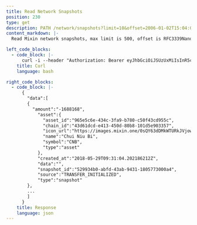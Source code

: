 ```yaml
---
title: Read Network Snapshots
position: 230
type: get
description: PATH /network/snapshots?limit=10&offset=2006-01-02T15:04:05.999999999Z07:00
content_markdown: |-
  Read Mixin network snapshots, max limit is 500, offset is RFC3339Nano.

left_code_blocks:
  - code_block: |-
      curl -i --header "Authorization: Bearer eyJhbGciOiJSUzUxMiIsInR5cCI6IkpXVCJ9.eyJleHAiOjE1Mjc1ODYyODQsImlhdCI6MTUyNzU4NjIyNCwianRpIjoiMjZlMjQyM2QtZGUzMC00MTA0LTkyZTQtOTk2MzczOWRkZGE5Iiwic2lkIjoiYWM2ZDFmODYtYTY0Yi00NWRkLTllZmEtN2JmMGVjZjI2MDU2Iiwic2lnIjoiMGIxNGJlZTU5YjE1ODU0MjI1ZTc5ZTU4ZDQwMjZkNDJhYWUyY2Q4ODM4OWE1N2RhNjU4YTRlMjVhNzJlNjRlZSIsInVpZCI6IjMxYjFhMTdjLWFiMzgtNGFhNC05YmM5LWY0NjQyNzEyODExMyJ9.0OUDLd0E1SKslsBJ5nHDE3bC9XKQc_6PPSqBD6Z2E9XYMjQyGht3QWF-uQLohCwbtR_Q7w3_my5MoWM4UyHtWlYh8-mJwg54VFWlhLuFLcWTeG8P971WGVc8oOqNspsEnxDxdBezQVqF1N-XjUtJsVsyJkT6ZEX7VazRm2I2xMM" --header "Content-Type: application/json" --header "Content-length: 0" "https://api.mixin.one/network/snapshots?limit=10&offset=2018-05-29T16:30:24.845515732+08:00"
    title: Curl
    language: bash

right_code_blocks:
  - code_block: |-
      {
        "data":[  
        {  
          "amount":"-1688168",
            "asset":{
              "asset_id":"965e5c6e-434c-3fa9-b780-c50f43cd955c",
              "chain_id":"43d61dcd-e413-450d-80b8-101d5e903357",
              "icon_url":"https://images.mixin.one/0sQY63dDMkWTURkJVjowWY6Le4ICjAFuu3ANVyZA4uI3UdkbuOT5fjJUT82ArNYmZvVcxDXyNjxoOv0TAYbQTNKS=s128",
              "name":"Chui Niu Bi",
              "symbol":"CNB",
              "type":"asset"
            },
            "created_at":"2018-05-29T09:31:04.202186212Z",
            "data":"",
            "snapshot_id":"529934b0-abfd-43ab-9431-1805773000a4",
            "source":"TRANSFER_INITIALIZED",
            "type":"snapshot"
        },
        ...
        ]
      }
    title: Response
    language: json
---
```

